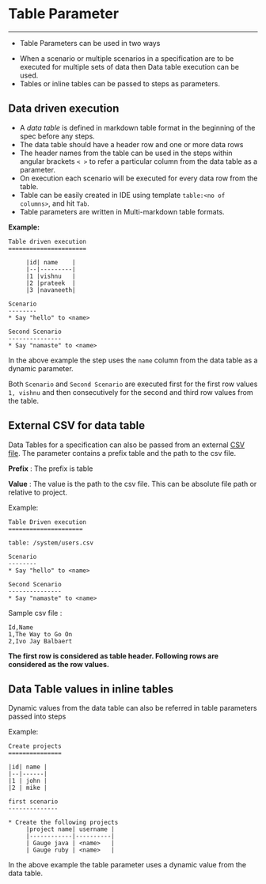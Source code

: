 # Table Parameter
----
* Table Parameters can be used in two ways
- When a scenario or multiple scenarios in a specification are to be executed for multiple sets of data then Data table execution can be used.
- Tables or inline tables can be passed to steps as parameters.

## Data driven execution
* A *data table* is defined in markdown table format in the beginning of the spec before any steps.
* The data table should have a header row and one or more data rows
* The header names from the table can be used in the steps within angular brackets `< >` to refer a particular column from the data table as a parameter.
* On execution each scenario will be executed for every data row from the table.
* Table can be easily created in IDE using template `table:<no of columns>`, and hit `Tab`.
* Table parameters are written in Multi-markdown table formats.

**Example:**

```
Table driven execution
======================

     |id| name    |
     |--|---------|
     |1 |vishnu   |
     |2 |prateek  |
     |3 |navaneeth|

Scenario
--------
* Say "hello" to <name>

Second Scenario
---------------
* Say "namaste" to <name>
```

In the above example the step uses the `name` column from the data table as a dynamic parameter.

Both `Scenario` and `Second Scenario` are executed first for the first row values `1, vishnu` and then consecutively for the second and third row values from the table.

## External CSV for data table

Data Tables for a specification can also be passed from an external [CSV file](http://en.wikipedia.org/wiki/Comma-separated_values). The parameter contains a prefix table and the path to the csv file.

**Prefix** : The prefix is table

**Value** : The value is the path to the csv file. This can be absolute file path or relative to project.

Example:

```
Table Driven execution
=====================

table: /system/users.csv

Scenario
--------
* Say "hello" to <name>

Second Scenario
---------------
* Say "namaste" to <name>
```

Sample csv file :

```
Id,Name
1,The Way to Go On
2,Ivo Jay Balbaert
```

**The first row is considered as table header. Following rows are considered as the row values.**

## Data Table values in inline tables
Dynamic values from the data table can also be referred in table parameters passed into steps

Example:

```
Create projects
===============

|id| name |
|--|------|
|1 | john |
|2 | mike |

first scenario
--------------

* Create the following projects
     |project name| username |
     |------------|----------|
     | Gauge java | <name>   |
     | Gauge ruby | <name>   |
```

In the above example the table parameter uses a dynamic value from the data table.
